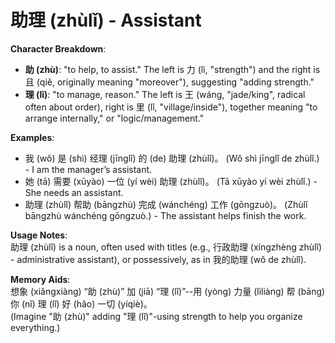 # **助理 (zhùlǐ) - Assistant**

**Character Breakdown**:  
- **助 (zhù)**: "to help, to assist." The left is 力 (lì, "strength") and the right is 且 (qiě, originally meaning "moreover"), suggesting "adding strength."  
- **理 (lǐ)**: "to manage, reason." The left is 王 (wáng, "jade/king", radical often about order), right is 里 (lǐ, "village/inside"), together meaning "to arrange internally," or "logic/management."

**Examples**:  
- 我 (wǒ) 是 (shì) 经理 (jīnglǐ) 的 (de) 助理 (zhùlǐ)。 (Wǒ shì jīnglǐ de zhùlǐ.) - I am the manager’s assistant.  
- 她 (tā) 需要 (xūyào) 一位 (yí wèi) 助理 (zhùlǐ)。 (Tā xūyào yí wèi zhùlǐ.) - She needs an assistant.  
- 助理 (zhùlǐ) 帮助 (bāngzhù) 完成 (wánchéng) 工作 (gōngzuò)。 (Zhùlǐ bāngzhù wánchéng gōngzuò.) - The assistant helps finish the work.

**Usage Notes**:  
助理 (zhùlǐ) is a noun, often used with titles (e.g., 行政助理 (xíngzhèng zhùlǐ) - administrative assistant), or possessively, as in 我的助理 (wǒ de zhùlǐ).

**Memory Aids**:  
想象 (xiǎngxiàng) “助 (zhù)” 加 (jiā) “理 (lǐ)”--用 (yòng) 力量 (lìliàng) 帮 (bāng) 你 (nǐ) 理 (lǐ) 好 (hǎo) 一切 (yíqiè)。  
(Imagine "助 (zhù)" adding "理 (lǐ)"-using strength to help you organize everything.)